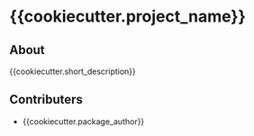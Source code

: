 # {{cookiecutter.project_name}}

## About

{{cookiecutter.short_description}}

## Contributers

- {{cookiecutter.package_author}}
